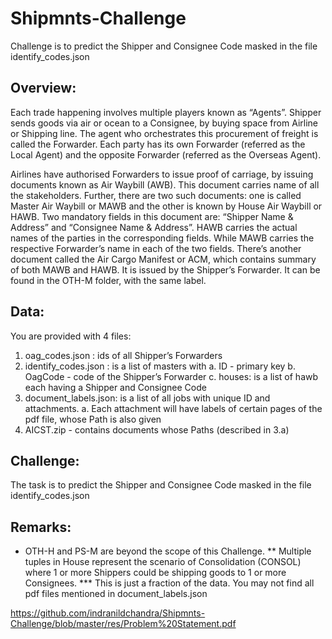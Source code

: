 # Shipmnts-Challenge
Challenge is to predict the Shipper and Consignee Code masked in the file identify_codes.json


## Overview:
Each trade happening involves multiple players known as “Agents”. Shipper sends goods via air or ocean to a Consignee, by buying space from Airline or Shipping line. The agent who orchestrates this procurement of freight is called the Forwarder. Each party has its own Forwarder (referred as the Local Agent) and the opposite Forwarder (referred as the Overseas Agent).

Airlines have authorised Forwarders to issue proof of carriage, by issuing documents known as Air Waybill (AWB). This document carries name of all the stakeholders. Further, there are two such documents: one is called Master Air Waybill or MAWB and the other is known by House Air Waybill or HAWB. Two mandatory fields in this document are: “Shipper Name & Address” and “Consignee Name & Address”. HAWB carries the actual names of the parties in the corresponding fields. While MAWB carries the respective Forwarder’s name in each of the two fields.
There’s another document called the Air Cargo Manifest or ACM, which contains summary of both MAWB and HAWB. It is issued by the Shipper’s Forwarder. It can be found in the OTH-M folder, with the same label.


## Data:
You are provided with 4 files:
1. oag_codes.json : ids of all Shipper’s Forwarders
2. identify_codes.json : is a list of masters with
	a. ID - primary key
	b. OagCode - code of the Shipper’s Forwarder
	c. houses: is a list of hawb each having a Shipper and Consignee Code
3. document_labels.json: is a list of all jobs with unique ID and attachments.
	a. Each attachment will have labels of certain pages of the pdf file, whose Path is also given
4. AICST.zip - contains documents whose Paths (described in 3.a)


## Challenge:
The task is to predict the Shipper and Consignee Code masked in the file identify_codes.json


## Remarks:
* OTH-H and PS-M are beyond the scope of this Challenge.
** Multiple tuples in House represent the scenario of Consolidation (CONSOL) where 1 or more Shippers could be shipping goods to 1 or more Consignees.
*** This is just a fraction of the data. You may not find all pdf files mentioned in document_labels.json


https://github.com/indranildchandra/Shipmnts-Challenge/blob/master/res/Problem%20Statement.pdf 